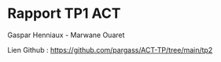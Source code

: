 # Rapport TP1 ACT

Gaspar Henniaux - Marwane Ouaret

Lien Github : https://github.com/pargass/ACT-TP/tree/main/tp2